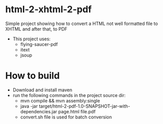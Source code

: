 # html-2-xhtml-2-pdf

Simple project showing how to convert a HTML not well formatted file
to XHTML and after that, to PDF

- This project uses:
    - flying-saucer-pdf
    - itext
    - jsoup


# How to build

- Download and install maven
- run the following commands in the project source dir:
    - mvn compile && mvn assembly:single
    - java -jar target/html-2-pdf-1.0-SNAPSHOT-jar-with-dependencies.jar page.html file.pdf
    - convert.sh file is used for batch conversion
